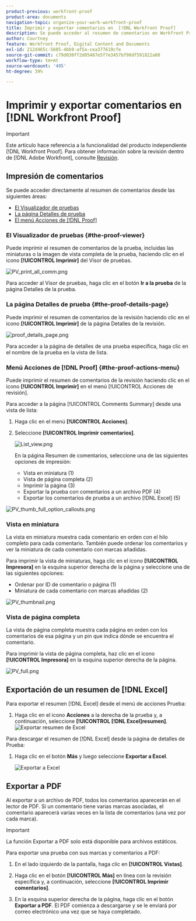 ```yaml
---
product-previous: workfront-proof
product-area: documents
navigation-topic: organize-your-work-workfront-proof
title: Imprimir y exportar comentarios en  [!DNL Workfront Proof]
description: Se puede acceder al resumen de comentarios en Workfront Proof.
author: Courtney
feature: Workfront Proof, Digital Content and Documents
exl-id: 212d465c-5605-4bb9-af5a-cea377619cfe
source-git-commit: c79d030ff2d05487e5f7e3457bf98df591822a80
workflow-type: tm+mt
source-wordcount: '495'
ht-degree: 39%

---
```


# Imprimir y exportar comentarios en [!DNL Workfront Proof]

<!-- Audited: 4/2025 -->

>[!IMPORTANT]
>
>Este artículo hace referencia a la funcionalidad del producto independiente [!DNL Workfront Proof]. Para obtener información sobre la revisión dentro de [!DNL Adobe Workfront], consulte [Revisión](../../../review-and-approve-work/proofing/proofing.md).

## Impresión de comentarios

Se puede acceder directamente al resumen de comentarios desde las siguientes áreas:

* [El Visualizador de pruebas](#the-proof-viewer)
* [La página Detalles de prueba](#the-proof-details-page)
* [El menú Acciones de  [!DNL Proof] ](#the-proof-actions-menu)

### El Visualizador de pruebas {#the-proof-viewer}

Puede imprimir el resumen de comentarios de la prueba, incluidas las miniaturas o la imagen de vista completa de la prueba, haciendo clic en el icono **[!UICONTROL Imprimir]** del Visor de pruebas.

![PV_print_all_comm.png](assets/pv-print-all-comm-350x158.png)

Para acceder al Visor de pruebas, haga clic en el botón **Ir a la prueba** de la página Detalles de la prueba.

### La página Detalles de prueba {#the-proof-details-page}

Puede imprimir el resumen de comentarios de la revisión haciendo clic en el icono **[!UICONTROL Imprimir]** de la página Detalles de la revisión.

![proof_details_page.png](assets/proof-details-page-350x231.png)

Para acceder a la página de detalles de una prueba específica, haga clic en el nombre de la prueba en la vista de lista.

### Menú Acciones de [!DNL Proof] {#the-proof-actions-menu}

Puede imprimir el resumen de comentarios de la revisión haciendo clic en el icono **[!UICONTROL Imprimir]** en el menú [!UICONTROL Acciones de revisión].

Para acceder a la página [!UICONTROL Comments Summary] desde una vista de lista:

1. Haga clic en el menú **[!UICONTROL Acciones]**.
1. Seleccione **[!UICONTROL Imprimir comentarios]**.

   ![List_view.png](assets/list-view-350x155.png)

   En la página Resumen de comentarios, seleccione una de las siguientes opciones de impresión:

   * Vista en miniatura (1)
   * Vista de página completa (2)
   * Imprimir la página (3)
   * Exportar la prueba con comentarios a un archivo PDF (4)
   * Exportar los comentarios de prueba a un archivo [!DNL Excel] (5)

![PV_thumb_full_option_callouts.png](assets/pv-thumb-full-option-callouts-350x154.png)

### Vista en miniatura

La vista en miniatura muestra cada comentario en orden con el hilo completo para cada comentario. También puede ordenar los comentarios y ver la miniatura de cada comentario con marcas añadidas.

Para imprimir la vista de miniaturas, haga clic en el icono **[!UICONTROL Impresora]** en la esquina superior derecha de la página y seleccione una de las siguientes opciones:

* Ordenar por ID de comentario o página (1)
* Miniatura de cada comentario con marcas añadidas (2)

![PV_thumbnail.png](assets/pv-thumbnail-350x290.png)

### Vista de página completa

La vista de página completa muestra cada página en orden con los comentarios de esa página y un pin que indica dónde se encuentra el comentario.

Para imprimir la vista de página completa, haz clic en el icono **[!UICONTROL Impresora]** en la esquina superior derecha de la página.

![PV_full.png](assets/pv-full-350x347.png)

## Exportación de un resumen de [!DNL Excel]

Para exportar el resumen [!DNL Excel] desde el menú de acciones Prueba:

1. Haga clic en el icono **Acciones** a la derecha de la prueba y, a continuación, seleccione **[!UICONTROL [!DNL Excel]resumen]**.
   ![Exportar resumen de Excel](assets/excel-summary-option.png)

Para descargar el resumen de [!DNL Excel] desde la página de detalles de Prueba:

1. Haga clic en el botón **Más** y luego seleccione **Exportar a Excel**.

   ![Exportar a Excel](assets/export-to-excel.png)

## Exportar a PDF

Al exportar a un archivo de PDF, todos los comentarios aparecerán en el lector de PDF. Si un comentario tiene varias marcas asociadas, el comentario aparecerá varias veces en la lista de comentarios (una vez por cada marca).

>[!IMPORTANT]
>
>La función Exportar a PDF solo está disponible para archivos estáticos.

Para exportar una prueba con sus marcas y comentarios a PDF:

1. En el lado izquierdo de la pantalla, haga clic en **[!UICONTROL Vistas]**.
1. Haga clic en el botón **[!UICONTROL Más]** en línea con la revisión específica y, a continuación, seleccione **[!UICONTROL Imprimir comentarios]**.

1. En la esquina superior derecha de la página, haga clic en el botón **Exportar a PDF**. El PDF comienza a descargarse y se le enviará por correo electrónico una vez que se haya completado.
